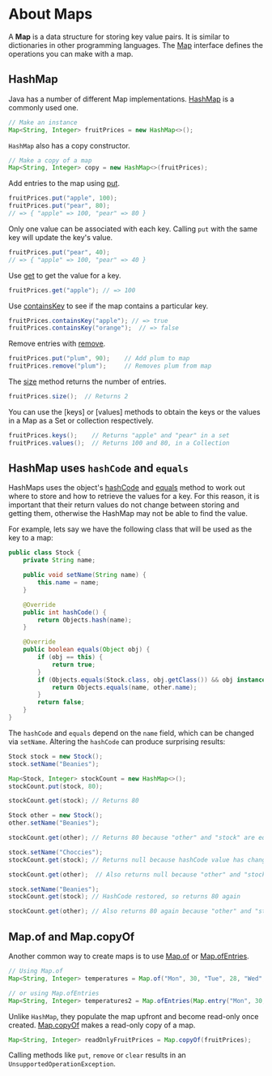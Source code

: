 # About Maps

A **Map** is a data structure for storing key value pairs.
It is similar to dictionaries in other programming languages.
The [Map][map-javadoc] interface defines the operations you can make with a map.

## HashMap

Java has a number of different Map implementations.
[HashMap][hashmap-javadoc] is a commonly used one.

```java
// Make an instance
Map<String, Integer> fruitPrices = new HashMap<>();
```

`HashMap` also has a copy constructor.

```java
// Make a copy of a map
Map<String, Integer> copy = new HashMap<>(fruitPrices);
```

Add entries to the map using [put][map-put-javadoc].

```java
fruitPrices.put("apple", 100);
fruitPrices.put("pear", 80);
// => { "apple" => 100, "pear" => 80 }
```

Only one value can be associated with each key.
Calling `put` with the same key will update the key's value.

```java
fruitPrices.put("pear", 40);
// => { "apple" => 100, "pear" => 40 }
```

Use [get][map-get-javadoc] to get the value for a key.

```java
fruitPrices.get("apple"); // => 100
```

Use [containsKey][map-containskey-javadoc] to see if the map contains a particular key.

```java
fruitPrices.containsKey("apple"); // => true
fruitPrices.containsKey("orange");  // => false
```

Remove entries with [remove][map-remove-javadoc].

```java
fruitPrices.put("plum", 90);    // Add plum to map
fruitPrices.remove("plum");     // Removes plum from map
```

The [size][map-size-javadoc] method returns the number of entries.

```java
fruitPrices.size();  // Returns 2
```

You can use the [keys] or [values] methods to obtain the keys or the values in a Map as a Set or collection respectively.

```java
fruitPrices.keys();    // Returns "apple" and "pear" in a set
fruitPrices.values();  // Returns 100 and 80, in a Collection
```

## HashMap uses `hashCode` and `equals`

HashMaps uses the object's [hashCode][object-hashcode-javadoc] and [equals][object-equals-javadoc] method to work out where to store and how to retrieve the values for a key.
For this reason, it is important that their return values do not change between storing and getting them, otherwise the HashMap may not be able to find the value.

For example, lets say we have the following class that will be used as the key to a map:

```java
public class Stock {
    private String name;

    public void setName(String name) {
        this.name = name;
    }

    @Override
    public int hashCode() {
        return Objects.hash(name);
    }

    @Override
    public boolean equals(Object obj) {
        if (obj == this) {
            return true;
        }
        if (Objects.equals(Stock.class, obj.getClass()) && obj instanceof Stock other) {
            return Objects.equals(name, other.name);
        }
        return false;
    }
}
```

The `hashCode` and `equals` depend on the  `name` field, which can be changed via `setName`.
Altering the `hashCode` can produce surprising results:

```java
Stock stock = new Stock();
stock.setName("Beanies");

Map<Stock, Integer> stockCount = new HashMap<>();
stockCount.put(stock, 80);

stockCount.get(stock); // Returns 80

Stock other = new Stock();
other.setName("Beanies");

stockCount.get(other); // Returns 80 because "other" and "stock" are equal

stock.setName("Choccies");
stockCount.get(stock); // Returns null because hashCode value has changed

stockCount.get(other);  // Also returns null because "other" and "stock" are not equal

stock.setName("Beanies");
stockCount.get(stock); // HashCode restored, so returns 80 again

stockCount.get(other); // Also returns 80 again because "other" and "stock" are back to equal
```

## Map.of and Map.copyOf

Another common way to create maps is to use [Map.of][map-of-javadoc] or [Map.ofEntries][map-ofentries-javadoc].

```java
// Using Map.of
Map<String, Integer> temperatures = Map.of("Mon", 30, "Tue", 28, "Wed", 32);

// or using Map.ofEntries
Map<String, Integer> temperatures2 = Map.ofEntries(Map.entry("Mon", 30, "Tue", 28, "Wed", 32));
```

Unlike `HashMap`, they populate the map upfront and become read-only once created.
[Map.copyOf][map-copyof-javadoc] makes a read-only copy of a map.

```java
Map<String, Integer> readOnlyFruitPrices = Map.copyOf(fruitPrices);
```

Calling methods like `put`, `remove` or `clear` results in an `UnsupportedOperationException`.

[map-javadoc]: https://docs.oracle.com/en/java/javase/21/docs/api/java.base/java/util/Map.html
[hashmap-javadoc]: https://docs.oracle.com/en/java/javase/21/docs/api/java.base/java/util/HashMap.html
[map-put-javadoc]: https://docs.oracle.com/en/java/javase/21/docs/api/java.base/java/util/Map.html#put(K,V)
[map-get-javadoc]: https://docs.oracle.com/en/java/javase/21/docs/api/java.base/java/util/Map.html#get(java.lang.Object)
[map-containskey-javadoc]: https://docs.oracle.com/en/java/javase/21/docs/api/java.base/java/util/Map.html#containsKey(java.lang.Object)
[map-remove-javadoc]: https://docs.oracle.com/en/java/javase/21/docs/api/java.base/java/util/Map.html#remove(java.lang.Object)
[map-size-javadoc]: https://docs.oracle.com/en/java/javase/21/docs/api/java.base/java/util/Map.html#size()
[map-of-javadoc]: https://docs.oracle.com/en/java/javase/21/docs/api/java.base/java/util/Map.html#of()
[map-ofentries-javadoc]: https://docs.oracle.com/en/java/javase/21/docs/api/java.base/java/util/Map.html#ofEntries(java.util.Map.Entry...)
[map-copyof-javadoc]: https://docs.oracle.com/en/java/javase/21/docs/api/java.base/java/util/Map.html#copyOf(java.util.Map)
[object-hashcode-javadoc]: https://docs.oracle.com/en/java/javase/21/docs/api/java.base/java/lang/Object.html#hashCode()
[object-equals-javadoc]: https://docs.oracle.com/en/java/javase/21/docs/api/java.base/java/lang/Object.html#equals(java.lang.Object)
